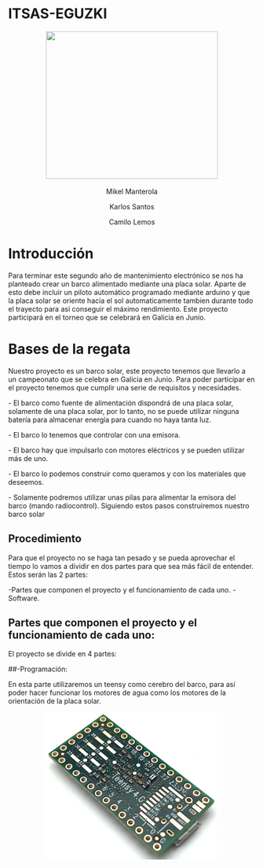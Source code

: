 # ITSAS-EGUZKI
  <p align="center">
  <img width="350" height="300" src="https://github.com/Camilo2060/ITSAS-EGUZKI/blob/main/Im%C3%A1genes/icon_regata_300x300.png.png">
</p>
 <p align="center">Mikel Manterola
<p align="center">Karlos Santos
<p align="center">Camilo Lemos

# Introducción
Para terminar este segundo año de mantenimiento electrónico se nos ha planteado crear un barco alimentado mediante una placa solar. Aparte de esto debe incluir un piloto automático programado mediante arduino y que la placa solar se oriente hacia el sol automaticamente tambien durante todo el trayecto para así conseguir el máximo rendimiento. Este proyecto participará en el torneo que se celebrará en Galicia en Junio.
# Bases de la regata
Nuestro proyecto es un barco solar, este proyecto tenemos que llevarlo a un campeonato que se celebra en Galicia en Junio. Para poder participar en el proyecto tenemos que cumplir una serie de requisitos y necesidades.
</p>
- El barco como fuente de alimentación dispondrá de una placa solar, solamente de una placa solar, por lo tanto, no se puede utilizar ninguna batería para almacenar energía para cuando no haya tanta luz.
</p>
- El barco lo tenemos que controlar con una emisora.
</p>
- El barco hay que impulsarlo con  motores eléctricos y se pueden utilizar más de uno.
</p>
- El barco lo podemos construir como queramos y  con los materiales que deseemos.
</p>
- Solamente podremos utilizar unas pilas para alimentar la emisora del barco (mando radiocontrol).
	Siguiendo estos pasos construiremos nuestro barco solar

## Procedimiento
Para que el proyecto no se haga tan pesado y se pueda aprovechar el tiempo lo vamos a dividir en dos partes para que sea más fácil de entender. Estos serán las  2 partes:

-Partes que componen el proyecto y el funcionamiento de cada uno.
-Software.

## Partes que componen el proyecto y el funcionamiento de cada uno:
El proyecto se divide en 4 partes:

##-Programación: 

En esta parte utilizaremos un teensy como cerebro del barco, para así poder hacer funcionar los motores de agua como los motores de la orientación de la placa solar.

 <p align="center">
  <img width="350" height="300" src=https://github.com/Camilo2060/ITSAS-EGUZKI/blob/main/Im%C3%A1genes/TEENSY.jpg


